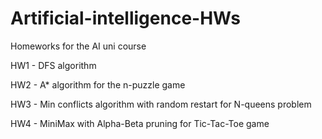 # Artificial-intelligence-HWs
Homeworks for the AI uni course

HW1 - DFS algorithm

HW2 - A* algorithm for the n-puzzle game

HW3 - Min conflicts algorithm with random restart for N-queens problem

HW4 - MiniMax with Alpha-Beta pruning for Tic-Tac-Toe game


